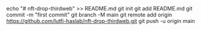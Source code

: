 echo "# nft-drop-thirdweb" >> README.md
git init
git add README.md
git commit -m "first commit"
git branch -M main
git remote add origin https://github.com/lutfi-haslab/nft-drop-thirdweb.git
git push -u origin main
